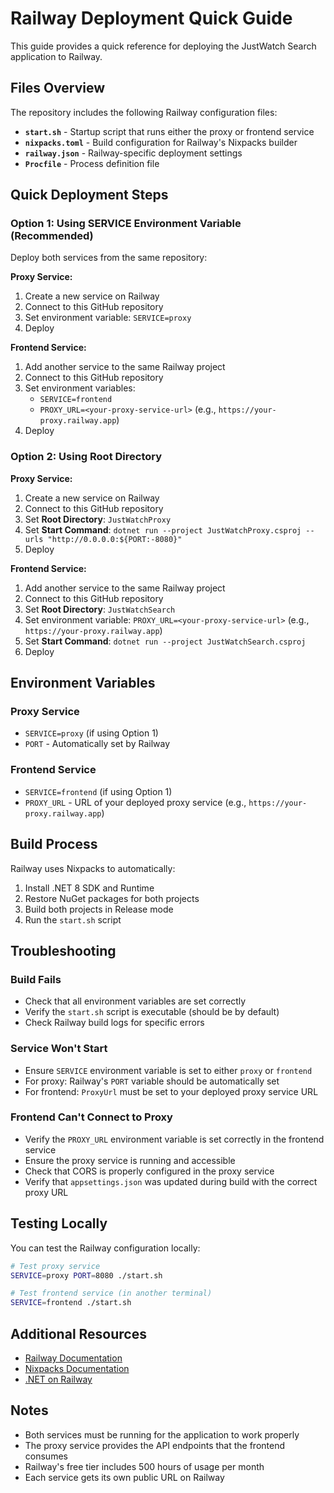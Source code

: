 # Railway Deployment Quick Guide

This guide provides a quick reference for deploying the JustWatch Search application to Railway.

## Files Overview

The repository includes the following Railway configuration files:

- **`start.sh`** - Startup script that runs either the proxy or frontend service
- **`nixpacks.toml`** - Build configuration for Railway's Nixpacks builder
- **`railway.json`** - Railway-specific deployment settings
- **`Procfile`** - Process definition file

## Quick Deployment Steps

### Option 1: Using SERVICE Environment Variable (Recommended)

Deploy both services from the same repository:

**Proxy Service:**
1. Create a new service on Railway
2. Connect to this GitHub repository
3. Set environment variable: `SERVICE=proxy`
4. Deploy

**Frontend Service:**
1. Add another service to the same Railway project
2. Connect to this GitHub repository
3. Set environment variables:
   - `SERVICE=frontend`
   - `PROXY_URL=<your-proxy-service-url>` (e.g., `https://your-proxy.railway.app`)
4. Deploy

### Option 2: Using Root Directory

**Proxy Service:**
1. Create a new service on Railway
2. Connect to this GitHub repository
3. Set **Root Directory**: `JustWatchProxy`
4. Set **Start Command**: `dotnet run --project JustWatchProxy.csproj --urls "http://0.0.0.0:${PORT:-8080}"`
5. Deploy

**Frontend Service:**
1. Add another service to the same Railway project
2. Connect to this GitHub repository
3. Set **Root Directory**: `JustWatchSearch`
4. Set environment variable: `PROXY_URL=<your-proxy-service-url>` (e.g., `https://your-proxy.railway.app`)
5. Set **Start Command**: `dotnet run --project JustWatchSearch.csproj`
6. Deploy

## Environment Variables

### Proxy Service
- `SERVICE=proxy` (if using Option 1)
- `PORT` - Automatically set by Railway

### Frontend Service
- `SERVICE=frontend` (if using Option 1)
- `PROXY_URL` - URL of your deployed proxy service (e.g., `https://your-proxy.railway.app`)

## Build Process

Railway uses Nixpacks to automatically:
1. Install .NET 8 SDK and Runtime
2. Restore NuGet packages for both projects
3. Build both projects in Release mode
4. Run the `start.sh` script

## Troubleshooting

### Build Fails
- Check that all environment variables are set correctly
- Verify the `start.sh` script is executable (should be by default)
- Check Railway build logs for specific errors

### Service Won't Start
- Ensure `SERVICE` environment variable is set to either `proxy` or `frontend`
- For proxy: Railway's `PORT` variable should be automatically set
- For frontend: `ProxyUrl` must be set to your deployed proxy service URL

### Frontend Can't Connect to Proxy
- Verify the `PROXY_URL` environment variable is set correctly in the frontend service
- Ensure the proxy service is running and accessible
- Check that CORS is properly configured in the proxy service
- Verify that `appsettings.json` was updated during build with the correct proxy URL

## Testing Locally

You can test the Railway configuration locally:

```bash
# Test proxy service
SERVICE=proxy PORT=8080 ./start.sh

# Test frontend service (in another terminal)
SERVICE=frontend ./start.sh
```

## Additional Resources

- [Railway Documentation](https://docs.railway.app/)
- [Nixpacks Documentation](https://nixpacks.com/)
- [.NET on Railway](https://docs.railway.app/languages/dotnet)

## Notes

- Both services must be running for the application to work properly
- The proxy service provides the API endpoints that the frontend consumes
- Railway's free tier includes 500 hours of usage per month
- Each service gets its own public URL on Railway
